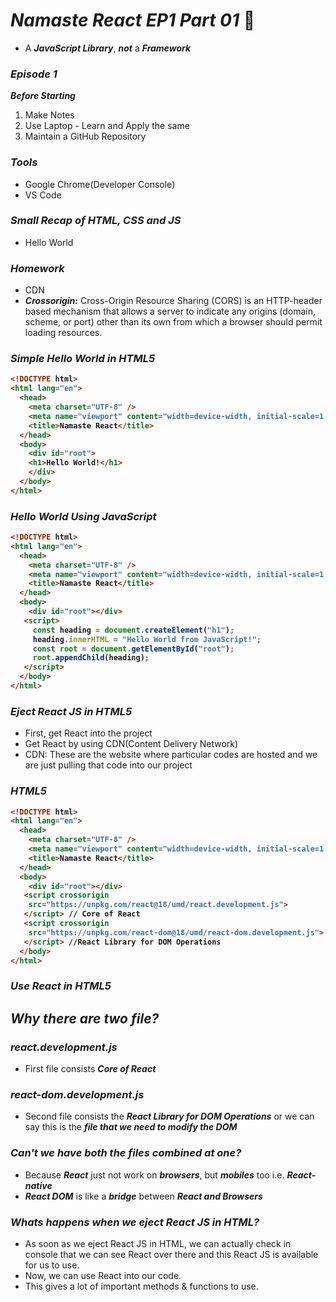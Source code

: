 # _Namaste React EP1 Part 01_ 🚀
- A <b>_JavaScript Library_</b>, **_not_** a **_Framework_**

### _Episode 1_

_**Before Starting**_
1. Make Notes
2. Use Laptop - Learn and Apply the same
3. Maintain a GitHub Repository

### _Tools_
- Google Chrome(Developer Console)
- VS Code

### _Small Recap of HTML, CSS and JS_
- Hello World

### _Homework_
- CDN
- **_Crossorigin:_** Cross-Origin Resource Sharing (CORS) is an HTTP-header based mechanism that allows a server to indicate any origins (domain, scheme, or port) other than its own from which a browser should permit loading resources. 

### _Simple Hello World in HTML5_
<b>


```html
<!DOCTYPE html>
<html lang="en">
  <head>
    <meta charset="UTF-8" />
    <meta name="viewport" content="width=device-width, initial-scale=1.0" />
    <title>Namaste React</title>
  </head>
  <body>
    <div id="root">
    <h1>Hello World!</h1>
    </div>
  </body>
</html>
```
</b>

### _Hello World Using JavaScript_
<b>


```html
<!DOCTYPE html>
<html lang="en">
  <head>
    <meta charset="UTF-8" />
    <meta name="viewport" content="width=device-width, initial-scale=1.0" />
    <title>Namaste React</title>
  </head>
  <body>
    <div id="root"></div>
   <script>
     const heading = document.createElement("h1");
     heading.innerHTML = "Hello World from JavaScript!";
     const root = document.getElementById("root");
     root.appendChild(heading);
   </script>
  </body>
</html>
```
</b>

### _Eject React JS in HTML5_

- First, get React into the project
- Get React by using CDN(Content Delivery Network)
- CDN: These are the website where particular codes are hosted and we are just pulling that code into our project

### _HTML5_

<b>

```html
<!DOCTYPE html>
<html lang="en">
  <head>
    <meta charset="UTF-8" />
    <meta name="viewport" content="width=device-width, initial-scale=1.0" />
    <title>Namaste React</title>
  </head>
  <body>
    <div id="root"></div>
   <script crossorigin 
    src="https://unpkg.com/react@18/umd/react.development.js">
   </script> // Core of React
   <script crossorigin 
    src="https://unpkg.com/react-dom@18/umd/react-dom.development.js"> 
   </script> //React Library for DOM Operations
  </body>
</html>
```

</b>


### _Use React in HTML5_

## _Why there are two file?_
### _react.development.js_
- First file consists **_Core of React_**

### _react-dom.development.js_
- Second file consists the **_React Library for DOM Operations_** or we can say this is the **_file that we need to modify the DOM_** 


### _Can't we have both the files combined at one?_
- Because **_React_** just not work on **_browsers_**, but **_mobiles_** too i.e. **_React-native_**
- **_React DOM_** is like a **_bridge_** between **_React and Browsers_**


### _Whats happens when we eject React JS in HTML?_

- As soon as we eject React JS in HTML, we can actually check in console that we can see React over there and this React JS is available for us to use.
- Now, we can use React into our code.
- This gives a lot of important methods & functions to use.


